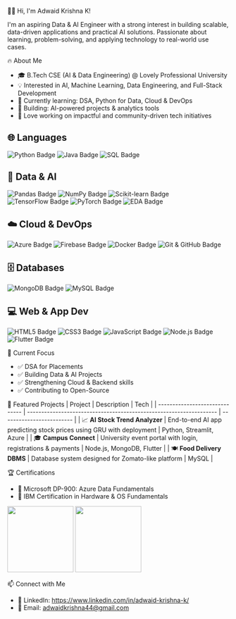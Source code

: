 🧑‍💻 Hi, I'm Adwaid Krishna K!

I'm an aspiring Data & AI Engineer with a strong interest in building scalable, data-driven applications and practical AI solutions. Passionate about learning, problem-solving, and applying technology to real-world use cases.  

🔥 About Me
* 🎓 B.Tech CSE (AI & Data Engineering) @ Lovely Professional University
* 💡 Interested in AI, Machine Learning, Data Engineering, and Full-Stack Development
* 🧠 Currently learning: DSA, Python for Data, Cloud & DevOps
* 🤖 Building: AI-powered projects & analytics tools
* 🌱 Love working on impactful and community-driven tech initiatives

## 🌐 Languages
![Python Badge](https://img.shields.io/badge/Python-3776AB?style=for-the-badge&logo=python&logoColor=white) 
![Java Badge](https://img.shields.io/badge/Java-007396?style=for-the-badge&logo=java&logoColor=white) 
![SQL Badge](https://img.shields.io/badge/SQL-4479A1?style=for-the-badge&logo=postgresql&logoColor=white) 

## 🧠 Data & AI
![Pandas Badge](https://img.shields.io/badge/Pandas-150458?style=for-the-badge&logo=pandas&logoColor=white) 
![NumPy Badge](https://img.shields.io/badge/NumPy-013243?style=for-the-badge&logo=numpy&logoColor=white) 
![Scikit-learn Badge](https://img.shields.io/badge/Scikit--learn-F7931E?style=for-the-badge&logo=scikit-learn&logoColor=white) 
![TensorFlow Badge](https://img.shields.io/badge/TensorFlow-FF6F00?style=for-the-badge&logo=tensorflow&logoColor=white) 
![PyTorch Badge](https://img.shields.io/badge/PyTorch-EE4C2C?style=for-the-badge&logo=pytorch&logoColor=white) 
![EDA Badge](https://img.shields.io/badge/EDA-FFCA28?style=for-the-badge&logo=apachespark&logoColor=black)

## ☁️ Cloud & DevOps
![Azure Badge](https://img.shields.io/badge/Azure-0078D4?style=for-the-badge&logo=microsoftazure&logoColor=white) 
![Firebase Badge](https://img.shields.io/badge/Firebase-FFCA28?style=for-the-badge&logo=firebase&logoColor=black) 
![Docker Badge](https://img.shields.io/badge/Docker-2496ED?style=for-the-badge&logo=docker&logoColor=white) 
![Git & GitHub Badge](https://img.shields.io/badge/Git%20&%20GitHub-181717?style=for-the-badge&logo=github&logoColor=white)

## 🗄️ Databases
![MongoDB Badge](https://img.shields.io/badge/MongoDB-47A248?style=for-the-badge&logo=mongodb&logoColor=white) 
![MySQL Badge](https://img.shields.io/badge/MySQL-4479A1?style=for-the-badge&logo=mysql&logoColor=white)

## 💻 Web & App Dev
![HTML5 Badge](https://img.shields.io/badge/HTML5-E34F26?style=for-the-badge&logo=html5&logoColor=white) 
![CSS3 Badge](https://img.shields.io/badge/CSS3-1572B6?style=for-the-badge&logo=css3&logoColor=white) 
![JavaScript Badge](https://img.shields.io/badge/JavaScript-F7DF1E?style=for-the-badge&logo=javascript&logoColor=black) 
![Node.js Badge](https://img.shields.io/badge/Node.js-339933?style=for-the-badge&logo=node.js&logoColor=white) 
![Flutter Badge](https://img.shields.io/badge/Flutter-02569B?style=for-the-badge&logo=flutter&logoColor=white)

📌 Current Focus
* ✅ DSA for Placements
* ✅ Building Data & AI Projects
* ✅ Strengthening Cloud & Backend skills
* ✅ Contributing to Open-Source

🧩 Featured Projects
| Project                        | Description                                                         | Tech                      |
| ------------------------------ | ------------------------------------------------------------------- | ------------------------- |
| 📈 **AI Stock Trend Analyzer** | End-to-end AI app predicting stock prices using GRU with deployment | Python, Streamlit, Azure  |
| 🎓 **Campus Connect**          | University event portal with login, registrations & payments        | Node.js, MongoDB, Flutter |
| 🍽️ **Food Delivery DBMS**     | Database system designed for Zomato-like platform                   | MySQL                     |

🏆 Certifications
* 📜 Microsoft DP-900: Azure Data Fundamentals
* 🧠 IBM Certification in Hardware & OS Fundamentals

<p align="left"> <img height="150" src="https://github-readme-stats.vercel.app/api?username=AKrishnaK05&show_icons=true&hide_title=true&count_private=true&hide_border=true" /> <img height="150" src="https://github-readme-stats.vercel.app/api/top-langs/?username=AKrishnaK05&layout=compact&hide_border=true" /> </p>

📫 Connect with Me
* 💼 LinkedIn: https://www.linkedin.com/in/adwaid-krishna-k/
* 📧 Email: adwaidkrishna44@gmail.com
